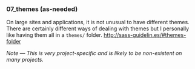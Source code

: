 ### 07_themes (as-needed)
On large sites and applications, it is not unusual to have different themes. There are certainly different ways of dealing with themes but I personally like having them all in a `themes/` folder. http://sass-guidelin.es/#themes-folder

*Note — This is very project-specific and is likely to be non-existent on many projects.*